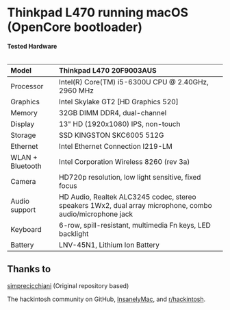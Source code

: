 # Thinkpad L470 running macOS (OpenCore bootloader)


<summary><strong>Tested Hardware</strong></summary>
</br>

| Model              | Thinkpad L470 20F9003AUS                                                                                 |
|:-------------------|:----------------------------------------------------------------------------------------------------------|
| Processor          | Intel(R) Core(TM) i5-6300U CPU @ 2.40GHz, 2960 MHz                                                                 |
| Graphics           | Intel Skylake GT2 [HD Graphics 520]                                                                          |
| Memory             | 32GB DIMM DDR4, dual-channel                                                        |
| Display            | 13" HD (1920x1080) IPS, non-touch                                                                       |
| Storage            | SSD KINGSTON SKC6005  512G                                                                             |
| Ethernet           | Intel Ethernet Connection I219-LM                                                          |
| WLAN + Bluetooth   | Intel Corporation Wireless 8260 (rev 3a)                                       |
| Camera             | HD720p resolution, low light sensitive, fixed focus                                                       |
| Audio support      | HD Audio, Realtek ALC3245 codec, stereo speakers 1Wx2, dual array microphone, combo audio/microphone jack |
| Keyboard           | 6-row, spill-resistant, multimedia Fn keys, LED backlight                                                 |
| Battery            | LNV-45N1, Lithium Ion Battery                             

## Thanks to

[simprecicchiani](https://github.com/simprecicchiani/ThinkPad-T460s-macOS-OpenCore) (Original repository based)

The hackintosh community on GitHub, [InsanelyMac](https://www.insanelymac.com/forum/), and [r/hackintosh](https://www.reddit.com/r/hackintosh/).
